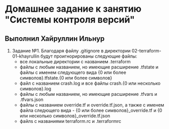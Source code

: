 # Домашнее задание к занятию "Системы контроля версий"
## Выполнил Хайруллин Ильнур

1. Задание №1.
Благодаря файлу .gitignore в директории 02-terraform-01-khayrullin будут проигнорированы следующие файлы:
   - все локальные директории с названием .terraform
   - файлы с любым названием, но имеющие расширение .tfstate и файлы с именем следующего вида {0 или более символов}.tfstate.{0 или более символов}
   - файл с названием crash.log и все файлы сrash.{0 или несколько символов}.log
   - файлы с любым названием, но имеющие расширение .tfvars и .tfvars.json 
   - файлы c названием override.tf и override.tf.json, а также с именем файла следющего вида - {0 или более символов}_override.tf и {0 или несколько символов}_override.tf.json
   - файлs с названиями terraform.rc и .terraformrc